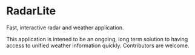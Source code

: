 # RadarLite
Fast, interactive radar and weather application.


This application is intened to be an ongoing, long term solution to having access to unified weather information quickly.
Contributors are welcome.
